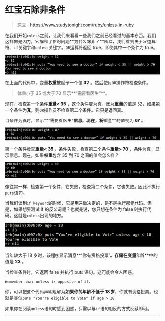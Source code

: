 # 红宝石除非条件

> 原文：<https://www.studytonight.com/ruby/unless-in-ruby>

在我们开始`unless`之前，让我们来看看一些我们之前已经看过的基本东西。我们这样做是因为，它解释了你的问题**为什么除非？**所以，我们看到关于`or`运算符、`if`关键字和`unless`关键字。`OR`运算符返回 true，即使其中一个条件为 true。

![if condition with logical or operator in Ruby](img/0e58d958657fbeb136e43958e710834f.png)

在上面的代码中，变量**权重**被赋予一个值 **32** 。然后使用`OR`操作符检查条件。

> 体重小于 35 或大于 70 显示**“需要看医生”**。

现在，检查第一个条件**重量< 35** ，这个条件变为真，因为**重量**的值是 32，如果第一个条件为**真**，则`OR`操作员不检查第二个条件。它只是返回真。

当条件为真时，显示**“需要看医生”**信息。现在，将**重量**的值视为 **87** 。

![if condition with logical or operator in Ruby](img/9672151be45f337208218832dd1890cc.png)

第一个条件检查**重量< 35** ，条件失败，检查第二个条件**重量> 70** ，条件为真，显示信息。现在，如果**权重**包含 35 到 70 之间的值会怎么样？

![if condition with logical or operator in Ruby](img/5dbe78e2514162226e0d7818e24cb103.png)

像往常一样，检查第一个条件，它失败，检查第二个条件，它也失败。因此不执行`puts`语句。

当我们谈到`if keyword`的时候，它是用来做决定的，是不是执行那组代码。但是，如果想要测试 if 的反义词呢？也就是说，您只想在条件为 false 时执行代码。这就是`unless`出现的地方。

![Unless Example in Ruby](img/15bab8d312da77567784745e29af270a.png)

当年龄大于 18 岁时，该程序显示消息**“你有资格投票”**。存储在变量**年龄**中的值是 **23** 。

当检查条件时，它返回 false 并执行 puts 语句。这可能会令人困惑。

```
Remember that unless is opposite of if.
```

你，可以把这个代码声明理解为**如果你的年龄不低于 18 岁**，你就有资格投票。也就是类似`puts "You're eligible to Vote" if age > 18`

如果你在阅读`unless`语句时感到困惑，只需以与`if`语句相反的方式阅读即可。

* * *